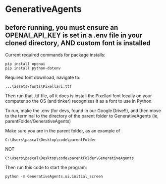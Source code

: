 # GenerativeAgents

## before running, you must ensure an OPENAI_API_KEY is set in a .env file in your cloned directory, AND custom font is installed

Current required commands for package installs:
```
pip install openai
pip install python-dotenv
```

Required font download, navigate to:
```
...\assets\fonts\Pixellari.ttf
```
Then run that .ttf file, all it does is install the Pixellari font locally on your computer so the OS (and tinker) recognizes it as a font to use in Python.

To run, make the .env (for devs, found in our Google Drive!!), and then move to the terminal to the directory of the parent folder to GenerativeAgents (ie, parentFolder/GenerativeAgents)

Make sure you are in the parent folder, as an example of
```
C:\Users\pascal\Desktop\code\parentFolder
```
NOT
```
C:\Users\pascal\Desktop\code\parentFolder\GenerativeAgents
```

Then run this code to start the program:
```
python -m GenerativeAgents.ui.initial_screen
```
